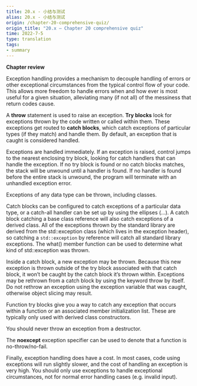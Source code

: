 ```yaml
---
title: 20.x - 小结与测试
alias: 20.x - 小结与测试
origin: /chapter-20-comprehensive-quiz/
origin_title: "20.x — Chapter 20 comprehensive quiz"
time: 2022-7-5
type: translation
tags:
- summary
---
```

**Chapter review**

Exception handling provides a mechanism to decouple handling of errors or other exceptional circumstances from the typical control flow of your code. This allows more freedom to handle errors when and how ever is most useful for a given situation, alleviating many (if not all) of the messiness that return codes cause.

A **throw** statement is used to raise an exception. **Try blocks** look for exceptions thrown by the code written or called within them. These exceptions get routed to **catch blocks**, which catch exceptions of particular types (if they match) and handle them. By default, an exception that is caught is considered handled.

Exceptions are handled immediately. If an exception is raised, control jumps to the nearest enclosing try block, looking for catch handlers that can handle the exception. If no try block is found or no catch blocks matches, the stack will be unwound until a handler is found. If no handler is found before the entire stack is unwound, the program will terminate with an unhandled exception error.

Exceptions of any data type can be thrown, including classes.

Catch blocks can be configured to catch exceptions of a particular data type, or a catch-all handler can be set up by using the ellipses (…). A catch block catching a base class reference will also catch exceptions of a derived class. All of the exceptions thrown by the standard library are derived from the std::exception class (which lives in the exception header), so catching a `std::exception` by reference will catch all standard library exceptions. The what() member function can be used to determine what kind of std::exception was thrown.

Inside a catch block, a new exception may be thrown. Because this new exception is thrown outside of the try block associated with that catch block, it won’t be caught by the catch block it’s thrown within. Exceptions may be rethrown from a catch block by using the keyword throw by itself. Do not rethrow an exception using the exception variable that was caught, otherwise object slicing may result.

Function try blocks give you a way to catch any exception that occurs within a function or an associated member initialization list. These are typically only used with derived class constructors.

You should never throw an exception from a destructor.

The **noexcept** exception specifier can be used to denote that a function is no-throw/no-fail.

Finally, exception handling does have a cost. In most cases, code using exceptions will run slightly slower, and the cost of handling an exception is very high. You should only use exceptions to handle exceptional circumstances, not for normal error handling cases (e.g. invalid input).